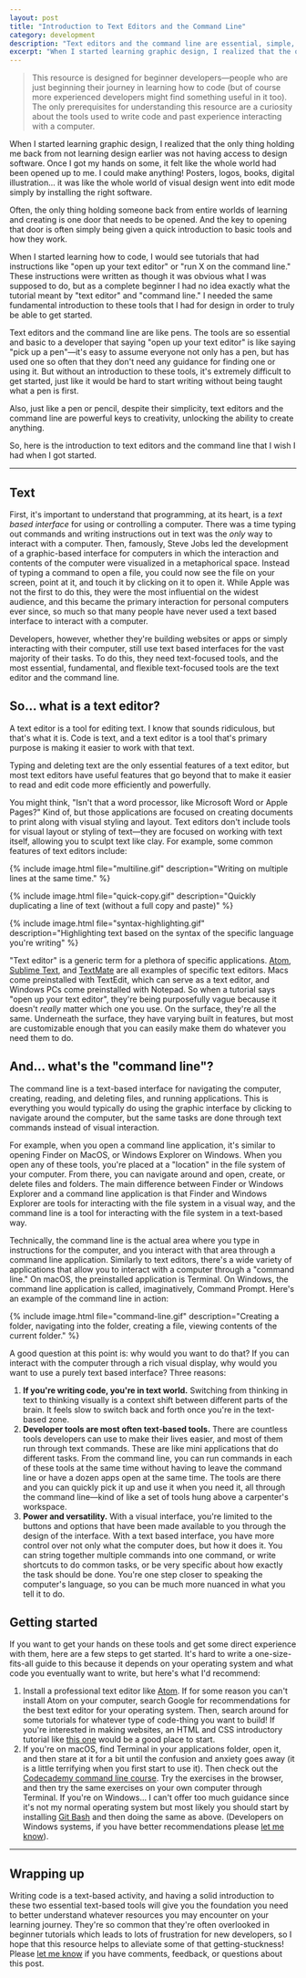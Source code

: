 ```yaml
---
layout: post
title: "Introduction to Text Editors and the Command Line"
category: development
description: "Text editors and the command line are essential, simple, and powerful tools for developers, yet they are also bewilderingly complex and confusing without a proper introduction. Here's the post that I wish existed when I started learning web development."
excerpt: "When I started learning graphic design, I realized that the only thing holding me back from not learning design earlier was not having access to design software. Once I got my hands on some, it felt like the whole world had been opened up to me. I could make anything! Posters, logos, books, digital illustration... it was like the whole world of visual design went into edit mode simply by installing the right software."
---
```


>This resource is designed for beginner developers—people who are just beginning their journey in learning how to code (but of course more experienced developers might find something useful in it too). The only prerequisites for understanding this resource are a curiosity about the tools used to write code and past experience interacting with a computer.

When I started learning graphic design, I realized that the only thing holding me back from not learning design earlier was not having access to design software. Once I got my hands on some, it felt like the whole world had been opened up to me. I could make anything! Posters, logos, books, digital illustration... it was like the whole world of visual design went into edit mode simply by installing the right software.

Often, the only thing holding someone back from entire worlds of learning and creating is one door that needs to be opened. And the key to opening that door is often simply being given a quick introduction to basic tools and how they work.

When I started learning how to code, I would see tutorials that had instructions like "open up your text editor" or "run X on the command line." These instructions were written as though it was obvious what I was supposed to do, but as a complete beginner I had no idea exactly what the tutorial meant by "text editor" and "command line." I needed the same fundamental introduction to these tools that I had for design in order to truly be able to get started.

Text editors and the command line are like pens. The tools are so essential and basic to a developer that saying "open up your text editor" is like saying "pick up a pen"—it's easy to assume everyone not only has a pen, but has used one so often that they don't need any guidance for finding one or using it. But without an introduction to these tools, it's extremely difficult to get started, just like it would be hard to start writing without being taught what a pen is first.

Also, just like a pen or pencil, despite their simplicity, text editors and the command line are powerful keys to creativity, unlocking the ability to create anything.

So, here is the introduction to text editors and the command line that I wish I had when I got started.

---

## Text

First, it's important to understand that programming, at its heart, is a *text based interface* for using or controlling a computer. There was a time typing out commands and writing instructions out in text was the *only* way to interact with a computer. Then, famously, Steve Jobs led the development of a graphic-based interface for computers in which the interaction and contents of the computer were visualized in a metaphorical space. Instead of typing a command to open a file, you could now see the file on your screen, point at it, and touch it by clicking on it to open it. While Apple was not the first to do this, they were the most influential on the widest audience, and this became the primary interaction for personal computers ever since, so much so that many people have never used a text based interface to interact with a computer.

Developers, however, whether they're building websites or apps or simply interacting with their computer, still use text based interfaces for the vast majority of their tasks. To do this, they need text-focused tools, and the most essential, fundamental, and flexible text-focused tools are the text editor and the command line.

## So... what is a text editor?

A text editor is a tool for editing text. I know that sounds ridiculous, but that's what it is. Code is text, and a text editor is a tool that's primary purpose is making it easier to work with that text.

Typing and deleting text are the only essential features of a text editor, but most text editors have useful features that go beyond that to make it easier to read and edit code more efficiently and powerfully.

You might think, "Isn't that a word processor, like Microsoft Word or Apple Pages?" Kind of, but those applications are focused on creating documents to print along with visual styling and layout. Text editors don't include tools for visual layout or styling of text—they are focused on working with text itself, allowing you to sculpt text like clay. For example, some common features of text editors include:

{% include image.html file="multiline.gif" description="Writing on multiple lines at the same time." %}

{% include image.html file="quick-copy.gif" description="Quickly duplicating a line of text (without a full copy and paste)" %}

{% include image.html file="syntax-highlighting.gif" description="Highlighting text based on the syntax of the specific language you're writing" %}

"Text editor" is a generic term for a plethora of specific applications. [Atom](http://atom.io), [Sublime Text](https://www.sublimetext.com), and [TextMate](https://macromates.com) are all examples of specific text editors. Macs come preinstalled with TextEdit, which can serve as a text editor, and Windows PCs come preinstalled with Notepad. So when a tutorial says "open up your text editor", they're being purposefully vague because it doesn't *really* matter which one you use. On the surface, they're all the same. Underneath the surface, they have varying built in features, but most are customizable enough that you can easily make them do whatever you need them to do.

## And... what's the "command line"?

The command line is a text-based interface for navigating the computer, creating, reading, and deleting files, and running applications. This is everything you would typically do using the graphic interface by clicking to navigate around the computer, but the same tasks are done through text commands instead of visual interaction.

For example, when you open a command line application, it's similar to opening Finder on MacOS, or Windows Explorer on Windows. When you open any of these tools, you're placed at a "location" in the file system of your computer. From there, you can navigate around and open, create, or delete files and folders. The main difference between Finder or Windows Explorer and a command line application is that Finder and Windows Explorer are tools for interacting with the file system in a visual way, and the command line is a tool for interacting with the file system in a text-based way.

Technically, the command line is the actual area where you type in instructions for the computer, and you interact with that area through a command line application. Similarly to text editors, there's a wide variety of applications that allow you to interact with a computer through a "command line." On macOS, the preinstalled application is Terminal. On Windows, the command line application is called, imaginatively, Command Prompt. Here's an example of the command line in action:

{% include image.html file="command-line.gif" description="Creating a folder, navigating into the folder, creating a file, viewing contents of the current folder." %}

A good question at this point is: why would you want to do that? If you can interact with the computer through a rich visual display, why would you want to use a purely text based interface? Three reasons:

1. **If you're writing code, you're in text world.** Switching from thinking in text to thinking visually is a context shift between different parts of the brain. It feels slow to switch back and forth once you're in the text-based zone.
2. **Developer tools are most often text-based tools.** There are countless tools developers can use to make their lives easier, and most of them run through text commands. These are like mini applications that do different tasks. From the command line, you can run commands in each of these tools at the same time without having to leave the command line or have a dozen apps open at the same time. The tools are there and you can quickly pick it up and use it when you need it, all through the command line—kind of like a set of tools hung above a carpenter's workspace.
3. **Power and versatility.** With a visual interface, you're limited to the buttons and options that have been made available to you through the design of the interface. With a text based interface, you have more control over not only what the computer does, but how it does it. You can string together multiple commands into one command, or write shortcuts to do common tasks, or be very specific about how exactly the task should be done. You're one step closer to speaking the computer's language, so you can be much more nuanced in what you tell it to do.

## Getting started

If you want to get your hands on these tools and get some direct experience with them, here are a few steps to get started. It's hard to write a one-size-fits-all guide to this because it depends on your operating system and what code you eventually want to write, but here's what I'd recommend:

1. Install a professional text editor like [Atom](http://atom.io). If for some reason you can't install Atom on your computer, search Google for recommendations for the best text editor for your operating system. Then, search around for some tutorials for whatever type of code-thing you want to build! If you're interested in making websites, an HTML and CSS introductory tutorial like [this one](http://learn.shayhowe.com/html-css/building-your-first-web-page/) would be a good place to start.
2. If you're on macOS, find Terminal in your applications folder, open it, and then stare at it for a bit until the confusion and anxiety goes away (it is a little terrifying when you first start to use it). Then check out the [Codecademy command line course](https://www.codecademy.com/learn/learn-the-command-line). Try the exercises in the browser, and then try the same exercises on your own computer through Terminal. If you're on Windows... I can't offer too much guidance since it's not my normal operating system but most likely you should start by installing [Git Bash](https://git-for-windows.github.io) and then doing the same as above. (Developers on Windows systems, if you have better recommendations please [let me know](http://twitter.com/kev_mcg)).

---

## Wrapping up

Writing code is a text-based activity, and having a solid introduction to these two essential text-based tools will give you the foundation you need to better understand whatever resources you may encounter on your learning journey. They're so common that they're often overlooked in beginner tutorials which leads to lots of frustration for new developers, so I hope that this resource helps to alleviate some of that getting-stuckness! Please [let me know](http://twitter.com/kev_mcg) if you have comments, feedback, or questions about this post.
